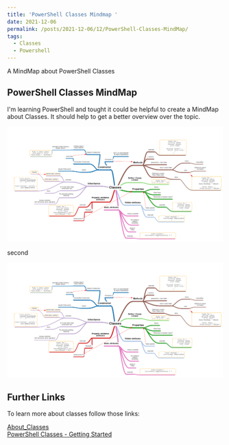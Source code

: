 ```yaml
---
title: 'PowerShell Classes Mindmap '
date: 2021-12-06
permalink: /posts/2021-12-06/12/PowerShell-Classes-MindMap/
tags:
  - Classes
  - Powershell
---
```

A MindMap about PowerShell Classes

## PowerShell Classes MindMap
I'm learning PowerShell and tought it could be helpful to create a MindMap about Classes. 
It should help to get a better overview over the topic. 

<a href="/images/PowerShellClasses.png">
 <img alt="PowerShellClasses.png" src="/images/PowerShellClasses.png">
</a>

second

![Powershell Classes](/images/PowerShellClasses.png)

## Further Links
To learn more about classes follow those links:

[About_Classes](https://docs.microsoft.com/en-us/powershell/module/microsoft.powershell.core/about/about_classes?view=powershell-7.2#inheritance-in-powershell-classes) <br />
[PowerShell Classes - Getting Started](https://adamtheautomator.com/powershell-classes/)

